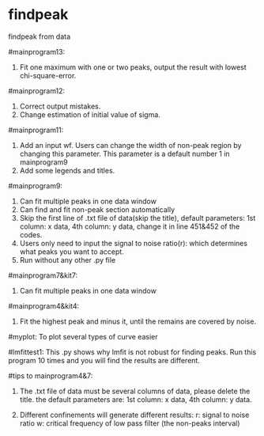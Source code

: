 # findpeak
findpeak from data

#mainprogram13:
1. Fit one maximum with one or two peaks, output the result with lowest chi-square-error.

#mainprogram12:
1. Correct output mistakes.
2. Change estimation of initial value of sigma.

#mainprogram11:
1. Add an input wf. Users can change the width of non-peak region by changing this parameter. This parameter is a default number 1 in mainprogram9
2. Add some legends and titles.

#mainprogram9:
1. Can fit multiple peaks in one data window
2. Can find and fit non-peak section automatically
3. Skip the first line of .txt file of data(skip the title), default parameters: 1st column: x data, 4th column: y data, change it in line 451&452 of the codes.
4. Users only need to input the signal to noise ratio(r): which determines what peaks you want to accept.
5. Run without any other .py file

#mainprogram7&kit7: 
1. Can fit multiple peaks in one data window

#mainprogram4&kit4: 
1. Fit the highest peak and minus it, until the remains are covered by noise.

#myplot: To plot several types of curve easier

#lmfittest1: This .py shows why lmfit is not robust for finding peaks. Run this program 10 times and you will find the results are different.

#tips to mainprogram4&7:
1. The .txt file of data must be several columns of data, please delete the title. the default parameters are: 1st column: x data, 4th column: y data.

2. Different confinements will generate different results:
  r: signal to noise ratio
  w: critical frequency of low pass filter
  (the non-peaks interval)
